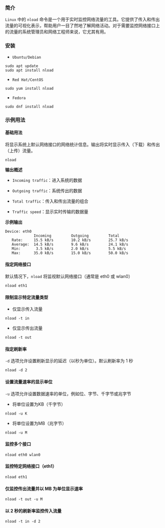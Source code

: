 ### 简介

`Linux` 中的 `nload` 命令是一个用于实时监控网络流量的工具。它提供了传入和传出流量的可视化表示，帮助用户一目了然地了解网络活动。对于需要监控网络接口上的流量的系统管理员和网络工程师来说，它尤其有用。

### 安装

* `Ubuntu/Debian`

```shell
sudo apt update
sudo apt install nload
```

* `Red Hat/CentOS`

```shell
sudo yum install nload
```

* `Fedora`

```shell
sudo dnf install nload
```

### 示例用法

#### 基础用法

将显示系统上默认网络接口的网络统计信息。输出将实时显示传入（下载）和传出（上传）流量。

```shell
nload
```

**输出概述**

* `Incoming traffic`：进入系统的数据

* `Outgoing traffic`：系统传出的数据

* `Total traffic`：传入和传出流量的组合

* `Traffic speed`：显示实时传输的数据量

**示例输出**

```shell
Device: eth0
             Incoming         Outgoing         Total
   Rate:     15.5 kB/s        10.2 kB/s        25.7 kB/s
   Average:  14.5 kB/s        9.6 kB/s         24.1 kB/s
   Min:       3.5 kB/s        2.0 kB/s         5.5 kB/s
   Max:      35.0 kB/s        15.0 kB/s        50.0 kB/s
```

#### 指定网络接口

默认情况下，`nload` 将监视默认网络接口（通常是 eth0 或 wlan0）

```shell
nload eth1
```

#### 限制显示特定流量类型

* 仅显示传入流量

```shell
nload -t in
```

* 仅显示传出流量

```shell
nload -t out
```

#### 指定刷新率

`-d` 选项允许设置刷新显示的延迟（以秒为单位）。默认刷新率为 1 秒

```shell
nload -d 2
```

#### 设置流量速率的显示单位

`-u` 选项允许设置数据速率的单位，例如位、字节、千字节或兆字节

* 将单位设置为KB（千字节）

```shell
nload -u K
```

* 将单位设置为MB（兆字节）

```shell
nload -u M
```

#### 监控多个接口

```shell
nload eth0 wlan0
```

#### 监控特定网络接口（eth1）

```shell
nload eth1
```

#### 仅监控传出流量并以 MB 为单位显示速率

```shell
nload -t out -u M
```

#### 以 2 秒的刷新率监控传入流量

```shell
nload -t in -d 2
```


